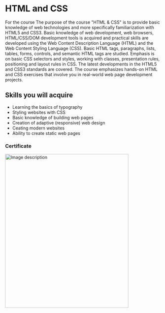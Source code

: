 # HTML and CSS  

For the course
The purpose of the course "HTML & CSS" is to provide basic knowledge of web technologies and more specifically familiarization with HTML5 and CSS3. Basic knowledge of web development, web browsers, HTML/CSS/DOM development tools is acquired and practical skills are developed using the Web Content Description Language (HTML) and the Web Content Styling Language (CSS). Basic HTML tags, paragraphs, lists, tables, forms, controls, and semantic HTML tags are studied. Emphasis is on basic CSS selectors and styles, working with classes, presentation rules, positioning and layout rules in CSS. The latest developments in the HTML5 and CSS3 standards are covered. The course emphasizes hands-on HTML and CSS exercises that involve you in real-world web page development projects.


## Skills you will acquire

- Learning the basics of typography
- Styling websites with CSS
- Basic knowledge of building web pages
- Creation of adaptive (responsive) web design
- Ceating modern websites
- Ability to create static web pages

### Certificate

<img src="https://user-images.githubusercontent.com/95451696/225366212-30a61cf1-d07d-4261-9bbe-a6635970b4ab.jpg" width="400" height="500" alt="Image description">

